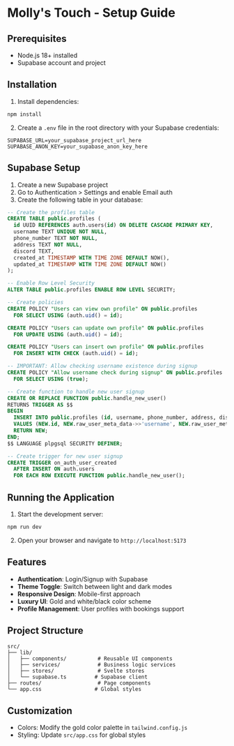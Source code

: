 # Molly's Touch - Setup Guide

## Prerequisites

- Node.js 18+ installed
- Supabase account and project

## Installation

1. Install dependencies:

```bash
npm install
```

2. Create a `.env` file in the root directory with your Supabase credentials:

```env
SUPABASE_URL=your_supabase_project_url_here
SUPABASE_ANON_KEY=your_supabase_anon_key_here
```

## Supabase Setup

1. Create a new Supabase project
2. Go to Authentication > Settings and enable Email auth
3. Create the following table in your database:

```sql
-- Create the profiles table
CREATE TABLE public.profiles (
  id UUID REFERENCES auth.users(id) ON DELETE CASCADE PRIMARY KEY,
  username TEXT UNIQUE NOT NULL,
  phone_number TEXT NOT NULL,
  address TEXT NOT NULL,
  discord TEXT,
  created_at TIMESTAMP WITH TIME ZONE DEFAULT NOW(),
  updated_at TIMESTAMP WITH TIME ZONE DEFAULT NOW()
);

-- Enable Row Level Security
ALTER TABLE public.profiles ENABLE ROW LEVEL SECURITY;

-- Create policies
CREATE POLICY "Users can view own profile" ON public.profiles
  FOR SELECT USING (auth.uid() = id);

CREATE POLICY "Users can update own profile" ON public.profiles
  FOR UPDATE USING (auth.uid() = id);

CREATE POLICY "Users can insert own profile" ON public.profiles
  FOR INSERT WITH CHECK (auth.uid() = id);

-- IMPORTANT: Allow checking username existence during signup
CREATE POLICY "Allow username check during signup" ON public.profiles
  FOR SELECT USING (true);

-- Create function to handle new user signup
CREATE OR REPLACE FUNCTION public.handle_new_user()
RETURNS TRIGGER AS $$
BEGIN
  INSERT INTO public.profiles (id, username, phone_number, address, discord)
  VALUES (NEW.id, NEW.raw_user_meta_data->>'username', NEW.raw_user_meta_data->>'phone_number', NEW.raw_user_meta_data->>'address', NEW.raw_user_meta_data->>'discord');
  RETURN NEW;
END;
$$ LANGUAGE plpgsql SECURITY DEFINER;

-- Create trigger for new user signup
CREATE TRIGGER on_auth_user_created
  AFTER INSERT ON auth.users
  FOR EACH ROW EXECUTE FUNCTION public.handle_new_user();
```

## Running the Application

1. Start the development server:

```bash
npm run dev
```

2. Open your browser and navigate to `http://localhost:5173`

## Features

- **Authentication**: Login/Signup with Supabase
- **Theme Toggle**: Switch between light and dark modes
- **Responsive Design**: Mobile-first approach
- **Luxury UI**: Gold and white/black color scheme
- **Profile Management**: User profiles with bookings support

## Project Structure

```
src/
├── lib/
│   ├── components/          # Reusable UI components
│   ├── services/            # Business logic services
│   ├── stores/              # Svelte stores
│   └── supabase.ts         # Supabase client
├── routes/                  # Page components
└── app.css                 # Global styles
```

## Customization

- Colors: Modify the gold color palette in `tailwind.config.js`
- Styling: Update `src/app.css` for global styles
